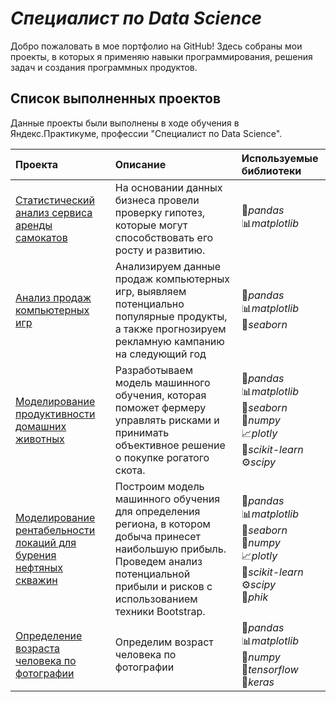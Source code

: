# *Специалист по Data Science*

Добро пожаловать в мое портфолио на GitHub! Здесь собраны мои проекты, в которых я применяю навыки программирования, решения задач и создания программных продуктов.

## Список выполненных проектов

Данные проекты были выполнены в ходе обучения в Яндекс.Практикуме, профессии "Специалист по Data Science".

| Проекта | Описание | Используемые библиотеки | 
| :---------------------- | :---------------------- | :---------------------- |
| [Статистический анализ сервиса аренды самокатов](Анализ_пользовательской_активности_сервиса_электросамокатов/) | На основании данных бизнеса провели проверку гипотез, которые могут способствовать его росту и развитию. | :panda_face:*pandas*<br>:bar_chart:*matplotlib* |
| [Анализ продаж компьютерных игр](Анализ_продаж_компьютерных_игр/) | Анализируем данные продаж компьютерных игр, выявляем потенциально популярные продукты, а также прогнозируем рекламную кампанию на следующий год | :panda_face:*pandas*<br>:bar_chart:*matplotlib*<br>:ocean:*seaborn* |
| [Моделирование продуктивности домашних животных](Моделирование_продуктивности_домашних_животных/) | Разработываем модель машинного обучения, которая поможет фермеру управлять рисками и принимать объективное решение о покупке рогатого скота. | :panda_face:*pandas*<br>:bar_chart:*matplotlib*<br>:ocean:*seaborn*<br>:1234:*numpy*<br>:chart_with_upwards_trend:*plotly*<br>:microscope:*scikit-learn*<br>:gear:*scipy* |
| [Моделирование рентабельности локаций для бурения нефтяных скважин](Моделирование_рентабельности_локаций_для_бурения_нефтяных_скважин/) | Построим модель машинного обучения для определения региона, в котором добыча принесет наибольшую прибыль. Проведем анализ потенциальной прибыли и рисков с использованием техники Bootstrap. | :panda_face:*pandas*<br>:bar_chart:*matplotlib*<br>:ocean:*seaborn*<br>:1234:*numpy*<br>:chart_with_upwards_trend:*plotly*<br>:microscope:*scikit-learn*<br>:gear:*scipy*<br>:triangular_ruler:*phik*|
| [Определение возраста человека по фотографии](Определение_возраста_человека_по_фотографии/) | Определим возраст человека по фотографии | :panda_face:*pandas*<br>:bar_chart:*matplotlib*<br>:1234:*numpy*<br>:robot:*tensorflow*<br>:brain:*keras*|

